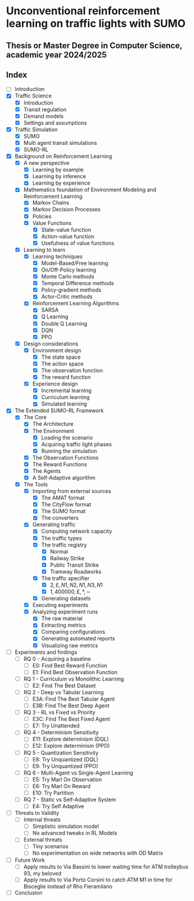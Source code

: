 # Unconventional reinforcement learning on traffic lights with SUMO

## Thesis or Master Degree in Computer Science, academic year 2024/2025

## Index

- [ ] Introduction
- [x] Traffic Science
  - [x] Introduction
  - [x] Transit regulation
  - [x] Demand models
  - [x] Settings and assumptions
- [x] Traffic Simulation
  - [x] SUMO
  - [x] Multi agent transit simulations
  - [x] SUMO-RL
- [x] Background on Reinforcement Learning
  - [x] A new perspective
    - [x] Learning by example
    - [x] Learning by inference
    - [x] Learning by experience
  - [x] Mathematics foundation of Environment Modeling and Reinforcement Learning
    - [x] Markov Chains
    - [x] Markov Decision Processes
    - [x] Policies
    - [x] Value Functions
      - [x] State-value function
      - [x] Action-value function
      - [x] Usefulness of value functions
  - [x] Learning to learn
    - [x] Learning techniques
      - [x] Model-Based/Free learning
      - [x] On/Off-Policy learning
      - [x] Monte Carlo methods
      - [x] Temporal Difference methods
      - [x] Policy-gradient methods
      - [x] Actor-Critic methods
    - [x] Reinforcement Learning Algorithms
      - [x] SARSA
      - [x] Q Learning
      - [x] Double Q Learning
      - [x] DQN
      - [x] PPO
  - [x] Design considerations
    - [x] Environment design
      - [x] The state space
      - [x] The action space
      - [x] The observation function
      - [x] The reward function
    - [x] Experience design
      - [x] Incremental learning
      - [x] Curriculum learning
      - [x] Simulated learning
- [x] The Extended SUMO-RL Framework
  - [x] The Core
    - [x] The Architecture
    - [x] The Environment
      - [x] Loading the scenario
      - [x] Acquiring traffic light phases
      - [x] Running the simulation
    - [x] The Observation Functions
    - [x] The Reward Functions
    - [x] The Agents
    - [x] A Self-Adaptive algorithm
  - [x] The Tools
    - [x] Importing from external sources
      - [x] The AMAT format
      - [x] The CityFlow format
      - [x] The SUMO format
      - [x] The converters
    - [x] Generating traffic
      - [x] Computing network capacity
      - [x] The traffic types
      - [x] The traffic registry
        - [x] Normal
        - [x] Railway Strike
        - [x] Public Transit Strike
        - [x] Tramway Roadworks
      - [x] The traffic specifier
        - [x] $2,\pounds,N1,N2,N1,N3,N1$
        - [x] $1,400000,\pounds,*,\sim$
      - [x] Generating datasets
    - [x] Executing experiments
    - [x] Analyzing experiment runs
      - [x] The raw material
      - [x] Extracting metrics
      - [x] Comparing configurations
      - [x] Generating automated reports
      - [x] Visualizing raw metrics
- [ ] Experiments and findings
  - [ ] RQ 0 - Acquiring a baseline
    - [ ] E0: Find Best Reward Function
    - [ ] E1: Find Best Observation Function
  - [ ] RQ 1 - Curriculum vs Monolithic Learning
    - [ ] E2: Find The Best Dataset
  - [ ] RQ 2 - Deep vs Tabular Learning
    - [ ] E3A: Find The Best Tabular Agent
    - [ ] E3B: Find The Best Deep Agent
  - [ ] RQ 3 - RL vs Fixed vs Priority
    - [ ] E3C: Find The Best Fixed Agent
    - [ ] E7: Try Unattended
  - [ ] RQ 4 - Determinism Sensitivity
    - [ ] E11: Explore determinism (DQL)
    - [ ] E12: Explore determinism (PPO)
  - [ ] RQ 5 - Quantization Sensitivity
    - [ ] E8: Try Unquantized (DQL)
    - [ ] E9: Try Unquantized (PPO)
  - [ ] RQ 6 - Multi-Agent vs Single-Agent Learning
    - [ ] E5: Try Marl On Observation
    - [ ] E6: Try Marl On Reward
    - [ ] E10: Try Partition
  - [ ] RQ 7 - Static vs Self-Adaptive System
    - [ ] E4: Try Self Adaptive
- [ ] Threats to Validity
  - [ ] Internal threats
    - [ ] Simplistic simulation model
    - [ ] No advanced tweaks in RL Models
  - [ ] External threats
    - [ ] Tiny scenarios
    - [ ] No experimentation on wide networks with OD Matrix
- [ ] Future Work
  - [ ] Apply results to Via Bassini to lower waiting time for ATM trolleybus 93, my beloved
  - [ ] Apply results to Via Porto Corsini to catch ATM M1 in time for Bisceglie instead of Rho Fieramilano
- [ ] Conclusion
